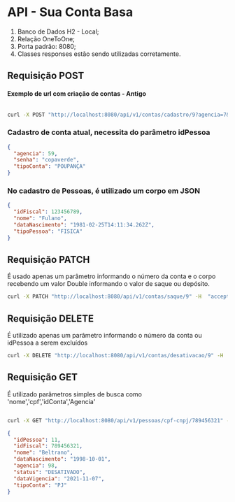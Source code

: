 # API - Sua Conta Basa
1. Banco de Dados H2 - Local;
2. Relação OneToOne;
3. Porta padrão: 8080; 
4. Classes responses estão sendo utilizadas corretamente.

## Requisição POST
#### Exemplo de url com criação de contas - Antigo
```bash

curl -X POST "http://localhost:8080/api/v1/contas/cadastro/9?agencia=7&dataVigencia=2025%2F10%2F02&saldo=500&senha=adm123&status=ATIVA&tipoConta=PJ" -H  "accept: */*" -d ""

```
### Cadastro de conta atual, necessita do parâmetro idPessoa
```JSON
{
  "agencia": 59,
  "senha": "copaverde",
  "tipoConta": "POUPANÇA"
}
```

### No cadastro de Pessoas, é utilizado um corpo em JSON

```JSON
{
  "idFiscal": 123456789,
  "nome": "Fulano",
  "dataNascimento": "1981-02-25T14:11:34.262Z",
  "tipoPessoa": "FISICA"
}
```

## Requisição PATCH
É usado apenas um parâmetro informando o número da conta e o corpo recebendo um valor Double informando o valor de saque ou depósito.

```bash
curl -X PATCH "http://localhost:8080/api/v1/contas/saque/9" -H  "accept: */*" -H  "Content-Type: application/json" -d "200"

```

## Requisição DELETE

É utilizado apenas um parâmetro informando o número da conta ou idPessoa a serem excluídos

```bash
curl -X DELETE "http://localhost:8080/api/v1/contas/desativacao/9" -H  "accept: */*"

```

## Requisição GET
É utilizado parâmetros simples de busca como 'nome','cpf','idConta','Agencia'

```bash

curl -X GET "http://localhost:8080/api/v1/pessoas/cpf-cnpj/789456321" -H  "accept: */*"
```

```JSON
{
  "idPessoa": 11,
  "idFiscal": 789456321,
  "nome": "Beltrano",
  "dataNascimento": "1998-10-01",
  "agencia": 98,
  "status": "DESATIVADO",
  "dataVigencia": "2021-11-07",
  "tipoConta": "PJ"
}
```